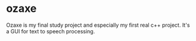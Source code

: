 ozaxe
=====

Ozaxe is my final study project and especially my first real c++ project. It&#39;s a GUI for text to speech processing.
